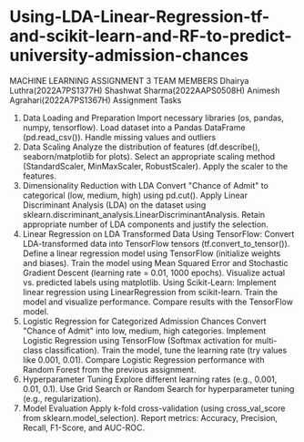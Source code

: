 # Using-LDA-Linear-Regression-tf-and-scikit-learn-and-RF-to-predict-university-admission-chances

MACHINE LEARNING ASSIGNMENT 3
TEAM MEMBERS
Dhairya Luthra(2022A7PS1377H)
Shashwat Sharma(2022AAPS0508H)
Animesh Agrahari(2022A7PS1367H)
Assignment Tasks
1. Data Loading and Preparation
Import necessary libraries (os, pandas, numpy, tensorflow).
Load dataset into a Pandas DataFrame (pd.read_csv()).
Handle missing values and outliers
2. Data Scaling
Analyze the distribution of features (df.describe(), seaborn/matplotlib for plots).
Select an appropriate scaling method (StandardScaler, MinMaxScaler, RobustScaler).
Apply the scaler to the features.
3. Dimensionality Reduction with LDA
Convert "Chance of Admit" to categorical (low, medium, high) using pd.cut().
Apply Linear Discriminant Analysis (LDA) on the dataset using sklearn.discriminant_analysis.LinearDiscriminantAnalysis.
Retain appropriate number of LDA components and justify the selection.
4. Linear Regression on LDA Transformed Data
Using TensorFlow:
Convert LDA-transformed data into TensorFlow tensors (tf.convert_to_tensor()).
Define a linear regression model using TensorFlow (initialize weights and biases).
Train the model using Mean Squared Error and Stochastic Gradient Descent (learning rate = 0.01, 1000 epochs).
Visualize actual vs. predicted labels using matplotlib.
Using Scikit-Learn:
Implement linear regression using LinearRegression from scikit-learn.
Train the model and visualize performance.
Compare results with the TensorFlow model.
5. Logistic Regression for Categorized Admission Chances
Convert "Chance of Admit" into low, medium, high categories.
Implement Logistic Regression using TensorFlow (Softmax activation for multi-class classification).
Train the model, tune the learning rate (try values like 0.001, 0.01).
Compare Logistic Regression performance with Random Forest from the previous assignment.
6. Hyperparameter Tuning
Explore different learning rates (e.g., 0.001, 0.01, 0.1).
Use Grid Search or Random Search for hyperparameter tuning (e.g., regularization).
7. Model Evaluation
Apply k-fold cross-validation (using cross_val_score from sklearn.model_selection).
Report metrics: Accuracy, Precision, Recall, F1-Score, and AUC-ROC.
